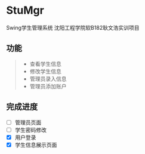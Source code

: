 # StuMgr
Swing学生管理系统 沈阳工程学院软B182耿文浩实训项目

## 功能
> * 查看学生信息
> * 修改学生信息
> * 管理员录入信息
> * 管理员添加账户


## 完成进度
- [ ] 管理员页面
- [ ] 学生密码修改
- [x] 用户登录
- [x] 学生信息展示页面
